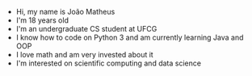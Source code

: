 - Hi, my name is João Matheus
- I'm 18 years old
- I'm an undergraduate CS student at UFCG
- I know how to code on Python 3 and am currently learning Java and OOP
- I love math and am very invested about it
- I'm interested on scientific computing and data science

<!---
joaomatheusvillarim/joaomatheusvillarim is a ✨ special ✨ repository because its `README.md` (this file) appears on your GitHub profile.
You can click the Preview link to take a look at your changes.
--->
